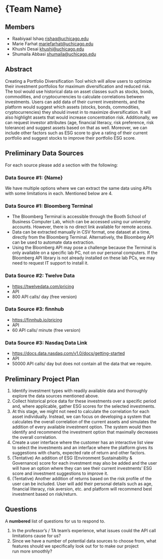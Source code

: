 # {Team Name}

## Members

- Raabiyaal Ishaq <rishaq@uchicago.edu>
- Marie Farhat <mariefarhat@uchicago.edu>
- Khushi Desai <khushi@uchicago.edu>
- Shumaila Abbasi <shumaila@uchicago.edu>


## Abstract

Creating a Portfolio Diversification Tool which will allow users to optimize 
their investment portfolios for maximum diversification and reduced risk. 
The tool would use historical data on asset classes such as stocks, bonds,
 commodities, and cryptocurrencies to calculate correlations between investments.
  Users can add data of their current investments, and the platform would
   suggest which assets (stocks, bonds, commodities, cryptocurrencies) 
   they should invest in to maximize diversification. It will also
    highlight assets that would increase concentration risk. Additionally, 
    we can request investor attributes (age, financial literacy, risk 
    preference,     risk tolerance) and suggest assets based on that as well.
     Moreover, 
    we can include other factors such as ESG score to give a rating of 
    their current portfolio and suggest stocks to improve their portfolio
     ESG score.

## Preliminary Data Sources

For each source please add a section with the following:

### Data Source #1: {Name}

We have multiple options where we can extract the same data using APIs with 
some limitations in each. Mentioned below are 4.

### Data Source #1: Bloomberg Terminal
- The Bloomberg Terminal is accessible through the Booth School of Business 
Computer Lab, which can be accessed using our university accounts. However, 
there is no direct link available for remote access.
- Data can be extracted manually in CSV format, one dataset at a time, 
directly from the Bloomberg Terminal. Alternatively, the Bloomberg API
 can be used to automate data extraction.
- Using the Bloomberg API may pose a challenge because the Terminal is 
only available on a specific lab PC, not on our personal computers. If the
 Bloomberg API library is not already installed on these lab PCs, we may need 
 to request IT support to install it.

### Data Source #2: Twelve Data 
- https://twelvedata.com/pricing
- API
- 800 API calls/ day (free version)

### Data Source #3: finnhub 
- https://finnhub.io/pricing
- API
- 60 API calls/ minute (free version)

### Data Source #3: Nasdaq Data Link
- https://docs.data.nasdaq.com/v1.0/docs/getting-started
- API
- 50000 API calls/ day but does not contain all the data that we require.


## Preliminary Project Plan

1.	Identify investment types with readily available data and thoroughly explore
 the data sources mentioned above.
2.	Collect historical price data for these investments over a specific period
 and, where applicable, gather ESG scores for the selected investments.
3.	At this stage, we might not need to calculate the correlation for each asset
 individually. Instead, we can focus on developing a system that calculates 
 the overall correlation of the current assets and simulates the addition of 
 every available investment option. The system would then identify and recommend
  the investment option that maximally decreases the overall correlation.
4.	Create a user interface where the customer has an interactive list view to 
select the investments and an interface where the platform gives its suggestions
 with charts, expected rate of return and other factors.
5.	(Tentative) An addition of ESG (Environment Sustainability & Governance)
 score for each investment may also be added and the user will have an option
  where they can see their current investments’ ESG score and investment 
  suggestions to improve it.
6.	(Tentative) Another addition of returns based on the risk profile of the 
user can be included. User will add their personal details such as age, 
financial literacy, risk aversion, etc. and platform will recommend best 
investment based on risk/return.


## Questions

A **numbered** list of questions for us to respond to.


1. In the professor’s / TA team’s experience, what issues could the API call 
limitations cause for us?
2. Since we have a number of potential data sources to choose from, 
what features should we specifically look out for to make our project
 run more smoothly?
